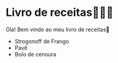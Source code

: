 # Livro de receitas:book::man_cook:

Ola! Bem vindo ao meu livro de receitas:wave:

- Strogonoff de Frango
- Pavê
- Bolo de cenoura
